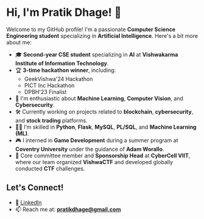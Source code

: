 # Hi, I'm Pratik Dhage! 👋

Welcome to my GitHub profile! I'm a passionate **Computer Science Engineering student** specializing in **Artificial Intelligence**. Here's a bit more about me:

- 🎓 **Second-year CSE student** specializing in **AI** at **Vishwakarma Institute of Information Technology**.
- 🏆 **3-time hackathon winner**, including:
   - GeekVishwa'24 Hackathon
   - PICT Inc Hackathon
   - DPBH'23 Finalist
- 🧠 I'm enthusiastic about **Machine Learning**, **Computer Vision**, and **Cybersecurity**.
- 🛠️ Currently working on projects related to **blockchain**, **cybersecurity**, and **stock trading** platforms.
- 👨‍💻 I’m skilled in **Python**, **Flask**, **MySQL**, **PL/SQL**, and **Machine Learning (ML)**.
- 🎮 I interned in **Game Development** during a summer program at **Coventry University** under the guidance of **Adam Worallo**.
- 💼 Core committee member and **Sponsorship Head** at **CyberCell VIIT**, where our team organized **VishwaCTF** and developed globally conducted **CTF** challenges.


## Let's Connect!
- 💼 [LinkedIn](https://www.linkedin.com/in/pratik-dhage01)
- 📫 Reach me at: **pratikdhage@gmail.com**
